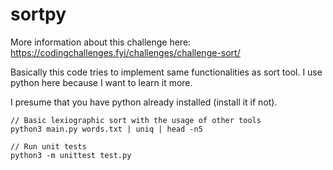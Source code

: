 # sortpy

More information about this challenge here:
https://codingchallenges.fyi/challenges/challenge-sort/

Basically this code tries to implement same functionalities as sort tool. I use python here because I want to learn it more.

I presume that you have python already installed (install it if not).

```
// Basic lexiographic sort with the usage of other tools
python3 main.py words.txt | uniq | head -n5

// Run unit tests
python3 -m unittest test.py
```

